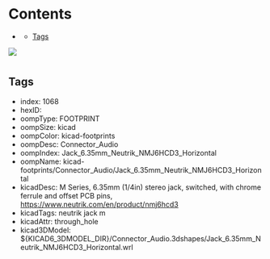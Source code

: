 



Contents
========

* [](#)
	* [Tags](#tags)
  
![][im]
# 

## Tags

- index: 1068
- hexID: 
- oompType: FOOTPRINT
- oompSize: kicad
- oompColor: kicad-footprints
- oompDesc: Connector_Audio
- oompIndex: Jack_6.35mm_Neutrik_NMJ6HCD3_Horizontal
- oompName: kicad-footprints/Connector_Audio/Jack_6.35mm_Neutrik_NMJ6HCD3_Horizontal
- kicadDesc: M Series, 6.35mm (1/4in) stereo jack, switched, with chrome ferrule and offset PCB pins, https://www.neutrik.com/en/product/nmj6hcd3
- kicadTags: neutrik jack m
- kicadAttr: through_hole
- kicad3DModel: ${KICAD6_3DMODEL_DIR}/Connector_Audio.3dshapes/Jack_6.35mm_Neutrik_NMJ6HCD3_Horizontal.wrl



[im]: image.png
